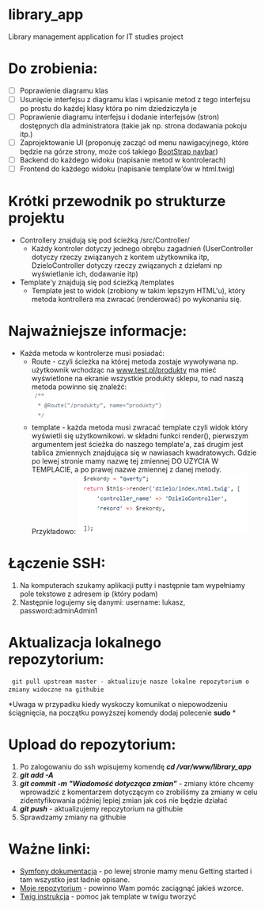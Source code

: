 # library_app
Library management application for IT studies project
# Do zrobienia:
  - [ ] Poprawienie diagramu klas
  - [ ] Usunięcie interfejsu z diagramu klas i wpisanie metod z tego interfejsu po prostu do każdej klasy która po nim dziedziczyła je
  - [ ] Poprawienie diagramu interfejsu i dodanie interfejsów (stron) dostępnych dla administratora (takie jak np. strona dodawania pokoju itp.)
  - [ ] Zaprojektowanie UI (proponuję zacząć od menu nawigacyjnego, które będzie na górze strony, może coś takiego [BootStrap navbar](https://www.tutorialrepublic.com/codelab.php?topic=bootstrap&file=navbar-color-schemes))
  - [ ] Backend do każdego widoku (napisanie metod w kontrolerach)
  - [ ] Frontend do każdego widoku (napisanie template'ów w html.twig)
# Krótki przewodnik po strukturze projektu
- Controllery znajdują się pod ścieżką /src/Controller/ 
  - Każdy kontroler dotyczy jednego obrębu zagadnień (UserController dotyczy rzeczy związanych z kontem użytkownika itp, DzieloController   dotyczy rzeczy związanych z dziełami np wyświetlanie ich, dodawanie itp)
- Template'y znajdują się pod ścieżką /templates
  - Template jest to widok (zrobiony w takim lepszym HTML'u), który metoda kontrollera ma zwracać (renderować) po wykonaniu się. 
  
# Najważniejsze informacje:
- Każda metoda w kontrolerze musi posiadać:
  - Route - czyli ścieżka na której metoda zostaje wywoływana np. użytkownik wchodząc na www.test.pl/produkty ma mieć wyświetlone na ekranie wszystkie produkty sklepu, to nad naszą metoda powinno się znaleźć: ![Route](https://github.com/trcz/library_app/blob/master/route.PNG)
  - template - każda metoda musi zwracać template czyli widok który wyświetli się użytkownikowi. w składni funkci render(), pierwszym argumentem jest ścieżka do naszego template'a, zaś drugim jest tablica zmiennych znajdująca się w nawiasach kwadratowych. Gdzie po lewej stronie mamy nazwę tej zmiennej DO UŻYCIA W TEMPLACIE, a po prawej nazwe zmiennej z danej metody. Przykładowo: ![Template](https://github.com/trcz/library_app/blob/master/template.PNG)
  
 # Łączenie SSH:
  1. Na komputerach szukamy aplikacji putty i następnie tam wypełniamy pole tekstowe z adresem ip (który podam)
  2. Następnie logujemy się danymi: username: lukasz, password:adminAdmin1
  
# Aktualizacja lokalnego repozytorium:
     git pull upstream master - aktualizuje nasze lokalne repozytorium o zmiany widoczne na githubie
  *Uwaga w przypadku kiedy wyskoczy komunikat o niepowodzeniu ściągnięcia, na początku powyższej komendy dodaj polecenie **sudo** * 
# Upload do repozytorium:
  1. Po zalogowaniu do ssh wpisujemy komendę _**cd /var/www/library_app**_
  2. _**git add -A**_
  3. _**git commit -m "Wiadomość dotycząca zmian"**_ - zmiany które chcemy wprowadzić z komentarzem dotyczącym co zrobiliśmy za zmiany w celu zidentyfikowania później lepiej zmian jak coś nie będzie działać
  4. _**git push**_ - aktualizujemy repozytorium na githubie
  5. Sprawdzamy zmiany na githubie
  
 # Ważne linki:
   - [Symfony dokumentacja](https://symfony.com/doc/current/index.html#gsc.tab=0) - po lewej stronie mamy menu Getting started i tam wszystko jest ładnie opisane.
   - [Moje repozytorium](https://github.com/YaggiDev/Symfony-4-Online-Store) - powinno Wam pomóc zaciągnąć jakieś wzorce.
   - [Twig instrukcja](https://twig.symfony.com/doc/2.x/templates.html) - pomoc jak template w twigu tworzyć
